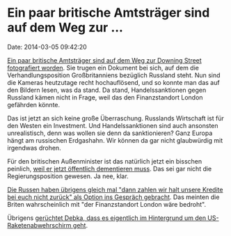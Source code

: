Ein paar britische Amtsträger sind auf dem Weg zur \...
=======================================================

Date: 2014-03-05 09:42:20

[Ein paar britische Amtsträger sind auf dem Weg zur Downing Street
fotografiert
worden](http://news.sky.com/story/1220388/ukraine-document-reveals-uk-stance-on-crisis).
Sie trugen ein Dokument bei sich, auf dem die Verhandlungsposition
Großbritanniens bezüglich Russland steht. Nun sind die Kameras
heutzutage recht hochauflösend, und so konnte man das auf den Bildern
lesen, was da stand. Da stand, Handelssanktionen gegen Russland kämen
nicht in Frage, weil das den Finanzstandort London gefährden könnte.

Das ist jetzt an sich keine große Überraschung. Russlands Wirtschaft ist
für den Westen ein Investment. Und Handelssanktionen sind auch ansonsten
unrealistisch, denn was wollen sie denn da sanktionieren? Ganz Europa
hängt am russischen Erdgashahn. Wir können da gar nicht glaubwürdig mit
irgendwas drohen.

Für den britischen Außenminister ist das natürlich jetzt ein bisschen
peinlich, [weil er jetzt öffentlich dementieren
muss](http://www.telegraph.co.uk/news/worldnews/europe/ukraine/10675318/fnord.html).
Das sei gar nicht die Regierungsposition gewesen. Ja nee, klar.

[Die Russen haben übrigens gleich mal \"dann zahlen wir halt unsere
Kredite bei euch nicht zurück\" als Option ins Gespräch
gebracht](http://www.reuters.com/article/2014/03/04/us-ukraine-crisis-glazyev-idUSBREA230DS20140304).
Das meinten die Briten wahrscheinlich mit \"der Finanzstandort London
wäre bedroht\".

Übrigens [gerüchtet Debka, dass es eigentlich im Hintergrund um den
US-Raketenabwehrschirm
geht](http://debka.com/article/23724/Moscow-will-halt-military-steps-in-Ukraine-%E2%80%93-only-after-a-US-guarantee-not-to-post-missile-shield-there-).
